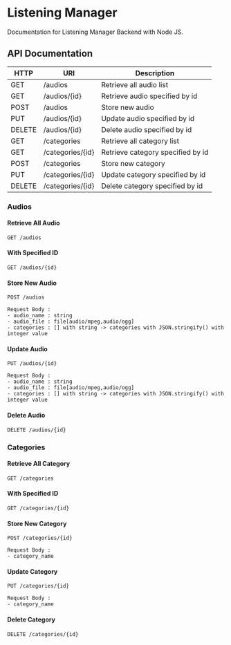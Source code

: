 # Listening Manager

Documentation for Listening Manager Backend with Node JS.

## API Documentation

| HTTP   | URI              | Description                       |
| ------ | ---------------- | --------------------------------- |
| GET    | /audios          | Retrieve all audio list           |
| GET    | /audios/{id}     | Retrieve audio specified by id    |
| POST   | /audios          | Store new audio                   |
| PUT    | /audios/{id}     | Update audio specified by id      |
| DELETE | /audios/{id}     | Delete audio specified by id      |
| GET    | /categories      | Retrieve all category list        |
| GET    | /categories/{id} | Retrieve category specified by id |
| POST   | /categories      | Store new category                |
| PUT    | /categories/{id} | Update category specified by id   |
| DELETE | /categories/{id} | Delete category specified by id   |

### Audios

#### Retrieve All Audio

```shell
GET /audios
```

#### With Specified ID

```shell
GET /audios/{id}
```

#### Store New Audio

```shell
POST /audios

Request Body :
- audio_name : string
- audio_file : file[audio/mpeg,audio/ogg]
- categories : [] with string -> categories with JSON.stringify() with integer value
```

#### Update Audio

```shell
PUT /audios/{id}

Request Body :
- audio_name : string
- audio_file : file[audio/mpeg,audio/ogg]
- categories : [] with string -> categories with JSON.stringify() with integer value
```

#### Delete Audio

```shell
DELETE /audios/{id}
```


### Categories

#### Retrieve All Category

```shell
GET /categories
```

#### With Specified ID

```shell
GET /categories/{id}
```

#### Store New Category

```shell
POST /categories/{id}

Request Body :
- category_name
```

#### Update Category

```shell
PUT /categories/{id}

Request Body :
- category_name
```

#### Delete Category

```shell
DELETE /categories/{id}
```
